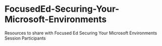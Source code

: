 # FocusedEd-Securing-Your-Microsoft-Environments
Resources to share with Focused Ed Securing Your Microsoft Environments Session Participants

